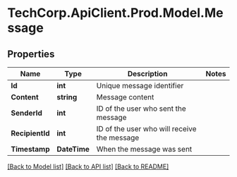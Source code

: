 # TechCorp.ApiClient.Prod.Model.Message

## Properties

Name | Type | Description | Notes
------------ | ------------- | ------------- | -------------
**Id** | **int** | Unique message identifier | 
**Content** | **string** | Message content | 
**SenderId** | **int** | ID of the user who sent the message | 
**RecipientId** | **int** | ID of the user who will receive the message | 
**Timestamp** | **DateTime** | When the message was sent | 

[[Back to Model list]](../../README.md#documentation-for-models) [[Back to API list]](../../README.md#documentation-for-api-endpoints) [[Back to README]](../../README.md)

